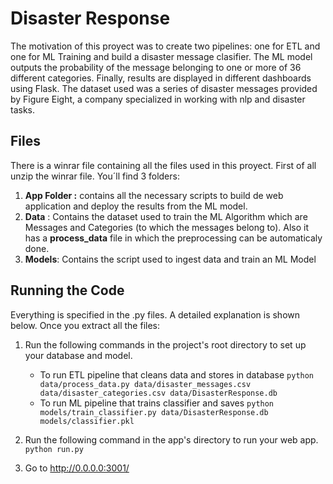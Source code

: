# Disaster Response

The motivation of this proyect was to create two pipelines: one for ETL and one for ML Training and build a disaster message clasifier. The ML model outputs the probability of the message belonging to one or more of 36 different categories. Finally, results are displayed in different dashboards using Flask. The dataset used was a series of disaster messages provided by Figure Eight, a company specialized in working with nlp and disaster tasks.

## Files

There is a winrar file containing all the files used in this proyect. First of all unzip the winrar file. You´ll find 3 folders:

1) __App Folder :__ contains all the necessary scripts to build de web application and deploy the results from the ML model.
2) __Data__ : Contains the dataset used to train the ML Algorithm which are Messages and Categories (to which the messages belong to). Also it has a __process_data__ file in which the preprocessing can be automaticaly done.
3) __Models__: Contains the script used to ingest data and train an ML Model

## Running the Code
Everything is specified in the .py files. A detailed explanation is shown below. Once you extract all the files:

1. Run the following commands in the project's root directory to set up your database and model.

    - To run ETL pipeline that cleans data and stores in database
        `python data/process_data.py data/disaster_messages.csv data/disaster_categories.csv data/DisasterResponse.db`
    - To run ML pipeline that trains classifier and saves
        `python models/train_classifier.py data/DisasterResponse.db models/classifier.pkl`

2. Run the following command in the app's directory to run your web app.
    `python run.py`

3. Go to http://0.0.0.0:3001/

